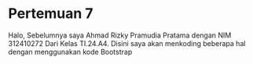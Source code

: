 # Pertemuan 7
Halo, Sebelumnya saya Ahmad Rizky Pramudia Pratama dengan NIM 312410272 Dari
Kelas TI.24.A4. Disini saya akan menkoding beberapa hal dengan menggunakan kode
Bootstrap
